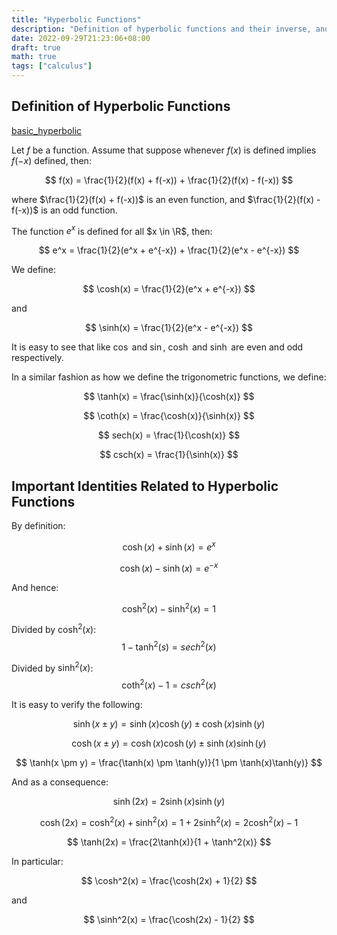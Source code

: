 ```yaml
---
title: "Hyperbolic Functions"
description: "Definition of hyperbolic functions and their inverse, and some related identities"
date: 2022-09-29T21:23:06+08:00
draft: true
math: true
tags: ["calculus"]
---
```


## Definition of Hyperbolic Functions

[basic_hyperbolic](https://www.desmos.com/calculator/o7hmdcceqw) 

Let $f$ be a function. Assume that suppose whenever $f(x)$ is defined implies $f(-x)$ defined, then:

$$
f(x) = \frac{1}{2}(f(x) + f(-x)) + \frac{1}{2}(f(x) - f(-x))
$$

where $\frac{1}{2}(f(x) + f(-x))$ is an even function, and $\frac{1}{2}(f(x) - f(-x))$ is an odd function.

The function $e^x$ is defined for all $x \in \R$, then:

$$
e^x = \frac{1}{2}(e^x + e^{-x}) + \frac{1}{2}(e^x - e^{-x})
$$

We define:

$$
\cosh(x) = \frac{1}{2}(e^x + e^{-x})
$$

and

$$
\sinh(x) = \frac{1}{2}(e^x - e^{-x})
$$

It is easy to see that like $\cos$ and $\sin$, $\cosh$ and $\sinh$ are even and odd respectively.

In a similar fashion as how we define the trigonometric functions, we define:

$$
\tanh(x) = \frac{\sinh(x)}{\cosh(x)}
$$

$$
\coth(x) = \frac{\cosh(x)}{\sinh(x)}
$$

$$
sech(x) = \frac{1}{\cosh(x)}
$$

$$
csch(x) = \frac{1}{\sinh(x)}
$$

## Important Identities Related to Hyperbolic Functions

By definition:

$$
\cosh(x) + \sinh(x) = e^x
$$

$$
\cosh(x) - \sinh(x) = e^{-x}
$$

And hence:

$$
\cosh^2(x) - \sinh^2(x) = 1
$$

Divided by $\cosh^2(x)$:
$$
1 - \tanh^2(s) = sech^2(x)
$$

Divided by $\sinh^2(x)$:
$$
\coth^2(x) - 1 = csch^2(x)
$$

It is easy to verify the following:

$$
\sinh(x \pm y) = \sinh(x)\cosh(y) \pm \cosh(x)\sinh(y)
$$

$$
\cosh(x \pm y) = \cosh(x)\cosh(y) \pm \sinh(x)\sinh(y)
$$

$$
\tanh(x \pm y) = \frac{\tanh(x) \pm \tanh(y)}{1 \pm \tanh(x)\tanh(y)}
$$

And as a consequence:

$$
\sinh(2x) = 2\sinh(x)\sinh(y)
$$

$$
\cosh(2x) = \cosh^2(x) + \sinh^2(x) = 1 + 2\sinh^2(x) = 2\cosh^2(x) - 1
$$

$$
\tanh(2x) = \frac{2\tanh(x)}{1 + \tanh^2(x)}
$$

In particular:

$$
\cosh^2(x) = \frac{\cosh(2x) + 1}{2}
$$

and

$$
\sinh^2(x) = \frac{\cosh(2x) - 1}{2}
$$

